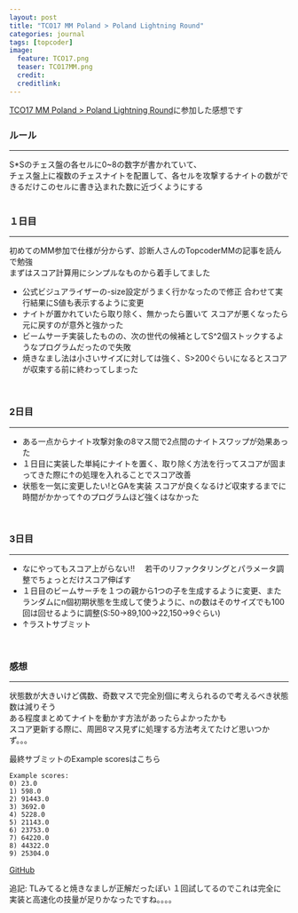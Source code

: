 ```yaml
---
layout: post
title: "TCO17 MM Poland > Poland Lightning Round"
categories: journal
tags: [topcoder]
image:
  feature: TCO17.png
  teaser: TCO17MM.png
  credit:
  creditlink:
---
```

[TCO17 MM Poland > Poland Lightning Round](https://community.topcoder.com/longcontest/?module=ViewProblemStatement&rd=16981&compid=57153)に参加した感想です

### ルール
-----------
S*Sのチェス盤の各セルに0~8の数字が書かれていて、  
チェス盤上に複数のチェスナイトを配置して、各セルを攻撃するナイトの数ができるだけこのセルに書き込まれた数に近づくようにする  
<br /> 

### １日目
------------
初めてのMM参加で仕様が分からず、診断人さんのTopcoderMMの記事を読んで勉強  
まずはスコア計算用にシンプルなものから着手してました  
- 公式ビジュアライザーの-size設定がうまく行かなったので修正 合わせて実行結果にS値も表示するように変更
- ナイトが置かれていたら取り除く、無かったら置いて スコアが悪くなったら元に戻すのが意外と強かった
- ビームサーチ実装したものの、次の世代の候補としてS^2個ストックするようなプログラムだったので失敗  
- 焼きなまし法は小さいサイズに対しては強く、S>200ぐらいになるとスコアが収束する前に終わってしまった
<br /> 

### 2日目
-----------
- ある一点からナイト攻撃対象の8マス間で2点間のナイトスワップが効果あった
- １日目に実装した単純にナイトを置く、取り除く方法を行ってスコアが固まってきた際に↑の処理を入れることでスコア改善
- 状態を一気に変更したい!とGAを実装 スコアが良くなるけど収束するまでに時間がかかって↑のプログラムほど強くはなかった
<br /> 

### 3日目
----------
- なにやってもスコア上がらない!! 　若干のリファクタリングとパラメータ調整でちょっとだけスコア伸ばす
- １日目のビームサーチを１つの親から1つの子を生成するように変更、またランダムにn個初期状態を生成して使うように、nの数はそのサイズでも100回は回せるように調整(S:50→89,100→22,150→9ぐらい) 
- ↑ラストサブミット
<br /> 

### 感想
------------
状態数が大きいけど偶数、奇数マスで完全別個に考えられるので考えるべき状態数は減りそう   
ある程度まとめてナイトを動かす方法があったらよかったかも  
スコア更新する際に、周囲8マス見ずに処理する方法考えてたけど思いつかず。。。  

最終サブミットのExample scoresはこちら
~~~
Example scores:
0) 23.0
1) 598.0
2) 91443.0
3) 3692.0
4) 5228.0
5) 21143.0
6) 23753.0
7) 64220.0
8) 44322.0
9) 25304.0
~~~
[GitHub](https://github.com/nosnosnosnos/TCO17-MM-Poland)

追記:
TLみてると焼きなましが正解だったぽい １回試してるのでこれは完全に実装と高速化の技量が足りかなったですね。。。。
<br />  
